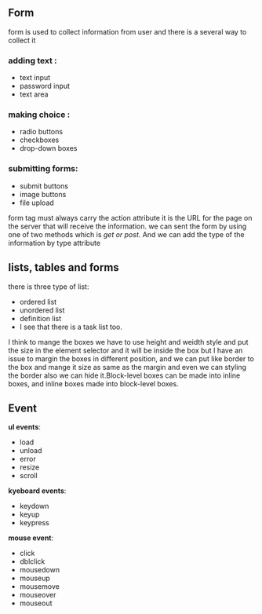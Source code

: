 ## Form 
form is used to collect information from user and there is a several way to collect it
### adding text :
* text input
* password input
* text area

### making choice :
* radio buttons
* checkboxes
* drop-down boxes

### submitting forms:
* submit buttons
* image buttons
* file upload

form tag must always carry the action attribute it is the URL for the page on the server that will receive the information. we can sent the form by using one of two methods which is *get or post*. And we can add the type of the information by type attribute

## lists, tables and forms
there is three type of list:
* ordered list
* unordered list
* definition list
* I see that there is a task list too.


I think to mange the boxes we have to use height and weidth style and put the size in the element selector and it will be inside the box but I have an issue to margin the boxes in different position, and we can put like border to the box and mange it size as same as the margin and even we can styling the border also we can hide it.Block-level boxes can be made into inline boxes, and inline boxes made into block-level boxes.

## Event
**ul events**:
* load
* unload
* error
* resize 
* scroll

**kyeboard events**:
* keydown
* keyup
* keypress

**mouse event**:
* click
* dblclick
* mousedown
* mouseup
* mousemove
* mouseover
* mouseout
